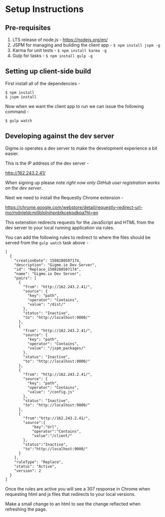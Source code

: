 # Setup Instructions

## Pre-requisites

1. LTS release of node.js - https://nodejs.org/en/
2. JSPM for managing and building the client app - `$ npm install jspm -g`
3. Karma for unit tests - `$ npm install karma -g`
4. Gulp for tasks - `$ npm install gulp -g`

## Setting up client-side build

First install all of the dependencies -

```
$ npm install
$ jspm install
```

Now when we want the client app to run we can issue the following command -

```
$ gulp watch
```

## Developing against the dev server

Gigme.io operates a dev server to make the development experience a bit easier.

This is the IP address of the dev server -

http://162.243.2.41/

When signing up please note *right now only GitHub user registration works on the dev server*.

Next we need to install the Requestly Chrome extension -

https://chrome.google.com/webstore/detail/requestly-redirect-url-mo/mdnleldcmiljblolnjhpnblkcekpdkpa?hl=en

This extenstion redirects requests for the JavaScript and HTML from the dev server to your local running application via rules.

You can add the following rules to redirect to where the files should be served from the `gulp watch` task above -

```
[
  {
    "creationDate": 1508280507174,
    "description": "Gigme.io Dev Server",
    "id": "Replace_1508280507174",
    "name": "Gigme.io Dev Server",
    "pairs": [
      {
        "from": "http://162.243.2.41/",
        "source": {
          "key": "path",
          "operator": "Contains",
          "value": "/dist/"
        },
        "status": "Inactive",
        "to": "http://localhost:9000/"
      },
      {
        "from": "http://162.243.2.41/",
        "source": {
          "key": "path",
          "operator": "Contains",
          "value": "/jspm_packages/"
        },
        "status": "Inactive",
        "to": "http://localhost:9000/"
      },
      {
        "from": "http://162.243.2.41/",
        "source": {
          "key": "path",
          "operator": "Contains",
          "value": "/config.js"
        },
        "status": "Inactive",
        "to": "http://localhost:9000/"
      },
      {
        "from":"http://162.243.2.41/",
        "source":{
            "key":"Url",
            "operator":"Contains",
            "value":"/client/"
        },
        "status":"Inactive",
        "to":"http://localhost:9000/"
      }
    ],
    "ruleType": "Replace",
    "status": "Active",
    "version": 2
  }
]
```

Once the rules are active you will see a 307 response in Chrome when requesting html and js files that redirects to your local versions.

Make a small change to an html to see the change reflected when refreshing the page.
